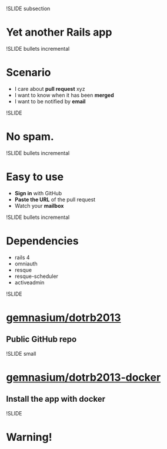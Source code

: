 !SLIDE subsection
# Yet another Rails app

!SLIDE bullets incremental
# Scenario
* I care about **pull request** xyz
* I want to know when it has been **merged**
* I want to be notified by **email**

!SLIDE
# No spam.

!SLIDE bullets incremental
# Easy to use
* **Sign in** with GitHub
* **Paste the URL** of the pull request
* Watch your **mailbox**

!SLIDE bullets incremental
# Dependencies
* rails 4
* omniauth
* resque
* resque-scheduler
* activeadmin

!SLIDE
# [gemnasium/dotrb2013](https://github.com/gemnasium/dotrb2013)
## Public GitHub repo

!SLIDE small
# [gemnasium/dotrb2013-docker](https://github.com/gemnasium/dotrb2013-docker)
## Install the app with docker

!SLIDE
# Warning!

